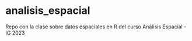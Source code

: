 # analisis_espacial
Repo con la clase sobre datos espaciales en R del curso Análisis Espacial - IG 2023
